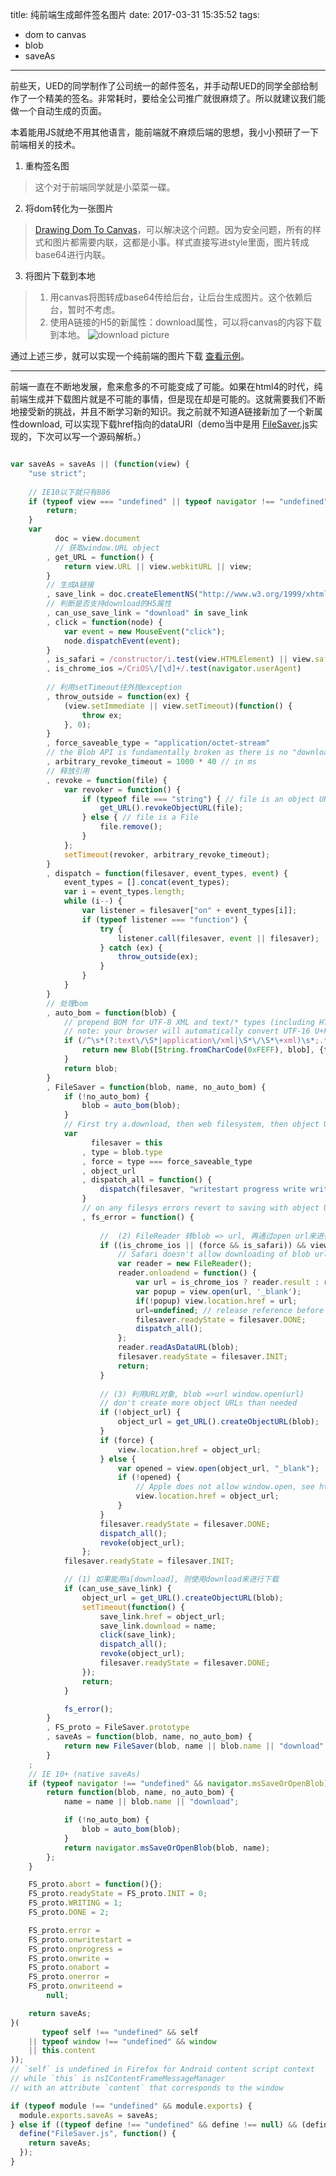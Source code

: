 title: 纯前端生成邮件签名图片
date: 2017-03-31 15:35:52
tags:
- dom to canvas
- blob
- saveAs
---

前些天，UED的同学制作了公司统一的邮件签名，并手动帮UED的同学全部给制作了一个精美的签名。非常耗时，要给全公司推广就很麻烦了。所以就建议我们能做一个自动生成的页面。

本着能用JS就绝不用其他语言，能前端就不麻烦后端的思想，我小小预研了一下前端相关的技术。

1. 重构签名图
> 这个对于前端同学就是小菜菜一碟。

2. 将dom转化为一张图片
> [Drawing Dom To Canvas](https://developer.mozilla.org/en-US/docs/Web/API/Canvas_API/Drawing_DOM_objects_into_a_canvas)，可以解决这个问题。因为安全问题，所有的样式和图片都需要内联，这都是小事。样式直接写进style里面，图片转成base64进行内联。

3. 将图片下载到本地
> 1. 用canvas将图转成base64传给后台，让后台生成图片。这个依赖后台，暂时不考虑。
> 2. 使用A链接的H5的新属性：download属性，可以将canvas的内容下载到本地。
![download picture](https://dn-dapenggaofei.qbox.me/d35d927d52952f98c4c591db8d136dae.png)

通过上述三步，就可以实现一个纯前端的图片下载 [查看示例](http://demo.dapenggaofei.com/generate-mail-signature-with-pure-fe/example01/index.html)。

------ 
前端一直在不断地发展，愈来愈多的不可能变成了可能。如果在html4的时代，纯前端生成并下载图片就是不可能的事情，但是现在却是可能的。这就需要我们不断地接受新的挑战，并且不断学习新的知识。我之前就不知道A链接新加了一个新属性download, 可以实现下载href指向的dataURI（demo当中是用 [FileSaver.js](https://github.com/eligrey/FileSaver.js/)实现的，下次可以写一个源码解析。）


```javascript

var saveAs = saveAs || (function(view) {
	"use strict";
	
	// IE10以下就只有886
	if (typeof view === "undefined" || typeof navigator !== "undefined" && /MSIE [1-9]\./.test(navigator.userAgent)) {
		return;
	}
	var
		  doc = view.document
		  // 获取window.URL object
		, get_URL = function() {
			return view.URL || view.webkitURL || view;
		}
		// 生成A链接
		, save_link = doc.createElementNS("http://www.w3.org/1999/xhtml", "a")
		// 判断是否支持download的H5属性
		, can_use_save_link = "download" in save_link
		, click = function(node) {
			var event = new MouseEvent("click");
			node.dispatchEvent(event);
		}
		, is_safari = /constructor/i.test(view.HTMLElement) || view.safari
		, is_chrome_ios =/CriOS\/[\d]+/.test(navigator.userAgent)
		
		// 利用setTimeout往外抛exception
		, throw_outside = function(ex) {
			(view.setImmediate || view.setTimeout)(function() {
				throw ex;
			}, 0);
		}
		, force_saveable_type = "application/octet-stream"
		// the Blob API is fundamentally broken as there is no "downloadfinished" event to subscribe to
		, arbitrary_revoke_timeout = 1000 * 40 // in ms
		// 释放引用
		, revoke = function(file) {
			var revoker = function() {
				if (typeof file === "string") { // file is an object URL
					get_URL().revokeObjectURL(file);
				} else { // file is a File
					file.remove();
				}
			};
			setTimeout(revoker, arbitrary_revoke_timeout);
		}
		, dispatch = function(filesaver, event_types, event) {
			event_types = [].concat(event_types);
			var i = event_types.length;
			while (i--) {
				var listener = filesaver["on" + event_types[i]];
				if (typeof listener === "function") {
					try {
						listener.call(filesaver, event || filesaver);
					} catch (ex) {
						throw_outside(ex);
					}
				}
			}
		}
		// 处理bom
		, auto_bom = function(blob) {
			// prepend BOM for UTF-8 XML and text/* types (including HTML)
			// note: your browser will automatically convert UTF-16 U+FEFF to EF BB BF
			if (/^\s*(?:text\/\S*|application\/xml|\S*\/\S*\+xml)\s*;.*charset\s*=\s*utf-8/i.test(blob.type)) {
				return new Blob([String.fromCharCode(0xFEFF), blob], {type: blob.type});
			}
			return blob;
		}
		, FileSaver = function(blob, name, no_auto_bom) {
			if (!no_auto_bom) {
				blob = auto_bom(blob);
			}
			// First try a.download, then web filesystem, then object URLs
			var
				  filesaver = this
				, type = blob.type
				, force = type === force_saveable_type
				, object_url
				, dispatch_all = function() {
					dispatch(filesaver, "writestart progress write writeend".split(" "));
				}
				// on any filesys errors revert to saving with object URLs
				, fs_error = function() {
				
				    //  (2) FileReader 转blob => url, 再通过open url来进行下载
					if ((is_chrome_ios || (force && is_safari)) && view.FileReader) {
						// Safari doesn't allow downloading of blob urls
						var reader = new FileReader();
						reader.onloadend = function() {
							var url = is_chrome_ios ? reader.result : reader.result.replace(/^data:[^;]*;/, 'data:attachment/file;');
							var popup = view.open(url, '_blank');
							if(!popup) view.location.href = url;
							url=undefined; // release reference before dispatching
							filesaver.readyState = filesaver.DONE;
							dispatch_all();
						};
						reader.readAsDataURL(blob);
						filesaver.readyState = filesaver.INIT;
						return;
					}
					
					// (3) 利用URL对象, blob =>url window.open(url)
					// don't create more object URLs than needed
					if (!object_url) {
						object_url = get_URL().createObjectURL(blob);
					}
					if (force) {
						view.location.href = object_url;
					} else {
						var opened = view.open(object_url, "_blank");
						if (!opened) {
							// Apple does not allow window.open, see https://developer.apple.com/library/safari/documentation/Tools/Conceptual/SafariExtensionGuide/WorkingwithWindowsandTabs/WorkingwithWindowsandTabs.html
							view.location.href = object_url;
						}
					}
					filesaver.readyState = filesaver.DONE;
					dispatch_all();
					revoke(object_url);
				};
			filesaver.readyState = filesaver.INIT;

            // (1) 如果能用a[download], 则使用download来进行下载
			if (can_use_save_link) {
				object_url = get_URL().createObjectURL(blob);
				setTimeout(function() {
					save_link.href = object_url;
					save_link.download = name;
					click(save_link);
					dispatch_all();
					revoke(object_url);
					filesaver.readyState = filesaver.DONE;
				});
				return;
			}

			fs_error();
		}
		, FS_proto = FileSaver.prototype
		, saveAs = function(blob, name, no_auto_bom) {
			return new FileSaver(blob, name || blob.name || "download", no_auto_bom);
		}
	;
	// IE 10+ (native saveAs)
	if (typeof navigator !== "undefined" && navigator.msSaveOrOpenBlob) {
		return function(blob, name, no_auto_bom) {
			name = name || blob.name || "download";

			if (!no_auto_bom) {
				blob = auto_bom(blob);
			}
			return navigator.msSaveOrOpenBlob(blob, name);
		};
	}

	FS_proto.abort = function(){};
	FS_proto.readyState = FS_proto.INIT = 0;
	FS_proto.WRITING = 1;
	FS_proto.DONE = 2;

	FS_proto.error =
	FS_proto.onwritestart =
	FS_proto.onprogress =
	FS_proto.onwrite =
	FS_proto.onabort =
	FS_proto.onerror =
	FS_proto.onwriteend =
		null;

	return saveAs;
}(
	   typeof self !== "undefined" && self
	|| typeof window !== "undefined" && window
	|| this.content
));
// `self` is undefined in Firefox for Android content script context
// while `this` is nsIContentFrameMessageManager
// with an attribute `content` that corresponds to the window

if (typeof module !== "undefined" && module.exports) {
  module.exports.saveAs = saveAs;
} else if ((typeof define !== "undefined" && define !== null) && (define.amd !== null)) {
  define("FileSaver.js", function() {
    return saveAs;
  });
}
```
